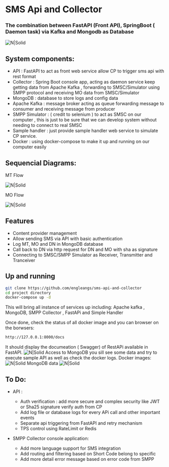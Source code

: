 # SMS Api and Collector
### The combination between FastAPI (Front API), SpringBoot ( Daemon task) via Kafka and Mongodb as Database

![N|Solid](https://cdn-images-1.medium.com/max/800/0*wmA2MbVb89z2Ur8k)



## System components:

- API : FastAPI to act as front web service allow CP to trigger sms api with rest format
- Collector : Spring Boot console app, acting as daemon service keep getting data from Apache Kafka , forwarding to SMSC/Simulator using SMPP protocol and receiving MO data from SMSC/Simulator
- MongoDB : database to store logs and config data
- Apache Kafka : message broker acting as queue forwarding message to consumer and receiving message from producer
- SMPP Simulator : ( credit to selenium ) to act as SMSC on our computer , this is just to be sure that we can develop system without needing to connect to real SMSC
- Sample handler : just provide sample handler web service to simulate CP service.
- Docker : using docker-compose to make it up and running on our computer easily

## Sequencial Diagrams:
MT Flow

![N|Solid](https://cdn-images-1.medium.com/max/800/0*e8-ldgcDtogSwCrw)


MO Flow

![N|Solid](https://cdn-images-1.medium.com/max/800/0*c_yc-PLjT9eKJxGp)


## Features

- Content provider management
- Allow sending SMS via API with basic authentication
- Log MT, MO and DN in MongoDB database
- Call back to DN via http request for DN and MO with sha as signature
- Connecting to SMSC/SMPP Simulator as Receiver, Transmitter and Tranceiver


## Up and running

```sh
git clone https://github.com/engleangs/sms-api-and-collector 
cd project directory
docker-compose up -d
```

This will bring all instance of services up including: Apache kafka , MongoDB, SMPP Collector , FastAPi and Simple Handler

Once done, check the status of all docker image and you can browser on the borwsers:
```sh
http://127.0.0.1:8000/docs
```
It should display the documeation ( Swagger) of RestAPi available in FastAPI.
![N|Solid](https://cdn-images-1.medium.com/max/800/1*kfTjffMn9iZne6qyn6d3bg.png)
Access to MongoDB you sill see some data and try to execute sample API as well as check the docker logs.
Docker images:
![N|Solid](https://cdn-images-1.medium.com/max/800/1*MRGa2yR43VPwm29vLaFk1Q.png)
MongoDB data
![N|Solid](https://cdn-images-1.medium.com/max/800/1*-ahODE-q29b1Yh2x81x_CA.png)


## To Do:
- API :
    - Auth verification : add more secure and complex security like JWT or Sha25 signature verify auth from CP
    - Add log file or database logs for every APi call and other important events
    - Separate api triggering from FastAPI and retry mechanism
    - TPS control using RateLimit or Redis

- SMPP Collector console application:
    - Add more language support for SMS integration
    - Add routing and filtering based on Short Code belong to specific
    - Add more detail error message based on error code from SMPP



